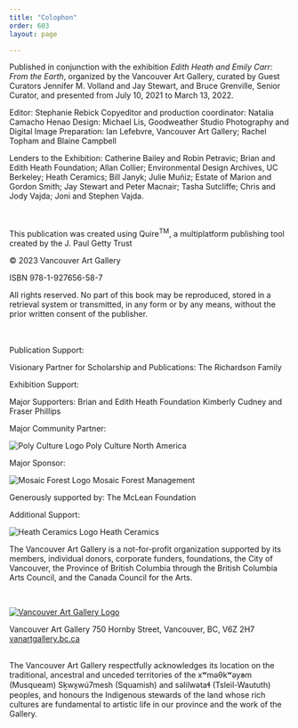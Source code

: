 ```yaml
---
title: "Colophon"
order: 603
layout: page

---
```


Published in conjunction with the exhibition *Edith Heath and Emily Carr: From the Earth*, organized by the Vancouver Art Gallery, curated by Guest Curators Jennifer M. Volland and Jay Stewart, and Bruce Grenville, Senior Curator, and presented from July 10, 2021 to March 13, 2022.
<br/>

Editor: Stephanie Rebick
Copyeditor and production coordinator: Natalia Camacho Henao
Design: Michael Lis, Goodweather Studio
Photography and Digital Image Preparation: Ian Lefebvre, Vancouver Art Gallery; Rachel Topham and Blaine Campbell

Lenders to the Exhibition: Catherine Bailey and Robin Petravic; Brian and Edith Heath Foundation; Allan Collier; Environmental Design Archives, UC Berkeley; Heath Ceramics; Bill Janyk; Julie Muñiz; Estate of Marion and Gordon Smith; Jay Stewart and Peter Macnair; Tasha Sutcliffe; Chris and Jody Vajda; Joni and Stephen Vajda.

<br/>
<br/>
This publication was created using Quire<sup>TM</sup>, a multiplatform publishing tool created by the J. Paul Getty Trust

© 2023 Vancouver Art Gallery

ISBN 978-1-927656-58-7

All rights reserved. No part of this book may be reproduced, stored in a retrieval system or transmitted, in any form or by any means, without the prior written consent of the publisher.



<br/>
<br/>
Publication Support:

Visionary Partner for Scholarship and Publications:
The Richardson Family

Exhibition Support:

Major Supporters:
Brian and Edith Heath Foundation
Kimberly Cudney and Fraser Phillips

Major Community Partner:

![Poly Culture Logo](/_assets/images/polyculture.png)
Poly Culture North America

Major Sponsor:

![Mosaic Forest Logo](/_assets/images/mosaic.PNG)
Mosaic Forest Management

Generously supported by:
The McLean Foundation

Additional Support:

![Heath Ceramics Logo](/_assets/images/heathlogo.png)
Heath Ceramics



The Vancouver Art Gallery is a not-for-profit organization supported by its members, individual donors, corporate funders, foundations, the City of Vancouver, the Province of British Columbia through the British Columbia Arts Council, and the Canada Council for the Arts.

<br/>

[![Vancouver Art Gallery Logo](/_assets/images/vaglogo-colour.jpg)](https://www.vanartgallery.bc.ca)

Vancouver Art Gallery
750 Hornby Street, Vancouver, BC, V6Z 2H7
[vanartgallery.bc.ca](https://www.vanartgallery.bc.ca)

<br/>
The Vancouver Art Gallery respectfully acknowledges its location on the traditional, ancestral and unceded territories of the xʷməθkʷəy̓əm (Musqueam) Sḵwx̱wú7mesh (Squamish) and səlilwətaɬ (Tsleil-Waututh) peoples, and honours the Indigenous stewards of the land whose rich cultures are fundamental to artistic life in our province and the work of the Gallery.
